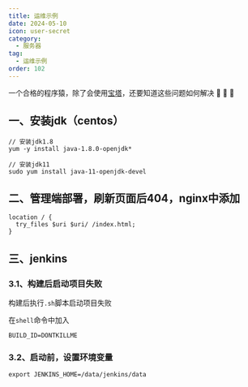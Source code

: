 ```yaml
---
title: 运维示例
date: 2024-05-10
icon: user-secret
category:
  - 服务器
tag:
  - 运维示例
order: 102
---
```


一个合格的程序猿，除了会使用[宝塔](宝塔面板.md)，还要知道这些问题如何解决 :monkey: :monkey: :monkey:

<!-- more -->
## 一、安装jdk（centos）

```
// 安装jdk1.8
yum -y install java-1.8.0-openjdk*

// 安装jdk11
sudo yum install java-11-openjdk-devel
```

## 二、管理端部署，刷新页面后404，nginx中添加

```
location / {
  try_files $uri $uri/ /index.html;
}
```

## 三、jenkins

### 3.1、构建后启动项目失败
构建后执行`.sh`脚本启动项目失败

在`shell`命令中加入 
```
BUILD_ID=DONTKILLME
```

### 3.2、启动前，设置环境变量

```
export JENKINS_HOME=/data/jenkins/data
```

